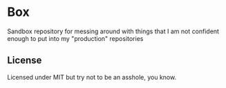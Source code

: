 # Box

Sandbox repository for messing around with things that I am not confident enough
to put into my "production" repositories

## License

Licensed under MIT but try not to be an asshole, you know.
